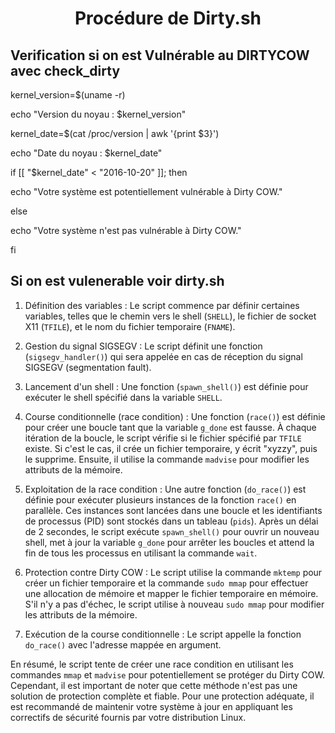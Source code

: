 # <p align="center"> Procédure de Dirty.sh </p>
  
## Verification si on est Vulnérable au DIRTYCOW avec check_dirty

kernel_version=$(uname -r)

echo "Version du noyau : $kernel_version"

kernel_date=$(cat /proc/version | awk '{print $3}')

echo "Date du noyau : $kernel_date"

if [[ "$kernel_date" < "2016-10-20" ]]; then


 echo "Votre système est potentiellement vulnérable à Dirty COW."

else
 
  echo "Votre système n'est pas vulnérable à Dirty COW."

 fi

## Si on est vulenerable voir dirty.sh

1. Définition des variables : Le script commence par définir certaines variables,
telles que le chemin vers le shell (`SHELL`), le fichier de socket X11 (`TFILE`), et le nom du fichier temporaire (`FNAME`).

2. Gestion du signal SIGSEGV : Le script définit une fonction (`sigsegv_handler()`) qui sera appelée en cas de réception du signal SIGSEGV (segmentation fault).

3. Lancement d'un shell : Une fonction (`spawn_shell()`) est définie pour exécuter le shell spécifié dans la variable `SHELL`.

4. Course conditionnelle (race condition) : Une fonction (`race()`) est définie pour créer une boucle tant que la variable `g_done` est fausse.
À chaque itération de la boucle, le script vérifie si le fichier spécifié par `TFILE` existe. Si c'est le cas, il crée un fichier temporaire, y écrit "xyzzy", puis le supprime.
Ensuite, il utilise la commande `madvise` pour modifier les attributs de la mémoire.

5. Exploitation de la race condition : Une autre fonction (`do_race()`) est définie pour exécuter plusieurs instances de la fonction `race()` en parallèle.
Ces instances sont lancées dans une boucle et les identifiants de processus (PID) sont stockés dans un tableau (`pids`). 
Après un délai de 2 secondes, le script exécute `spawn_shell()` pour ouvrir un nouveau shell, met à jour la variable `g_done` pour arrêter les boucles 
et attend la fin de tous les processus en utilisant la commande `wait`.

6. Protection contre Dirty COW : Le script utilise la commande `mktemp` pour créer un fichier temporaire et la commande `sudo mmap`
pour effectuer une allocation de mémoire et mapper le fichier temporaire en mémoire.
S'il n'y a pas d'échec, le script utilise à nouveau `sudo mmap` pour modifier les attributs de la mémoire.

7. Exécution de la course conditionnelle : Le script appelle la fonction `do_race()` avec l'adresse mappée en argument.

En résumé, le script tente de créer une race condition en utilisant les commandes `mmap` et `madvise` pour potentiellement se protéger du Dirty COW.
Cependant, il est important de noter que cette méthode n'est pas une solution de protection complète et fiable.
Pour une protection adéquate, il est recommandé de maintenir votre système à jour en appliquant les correctifs de sécurité fournis par votre distribution Linux.
